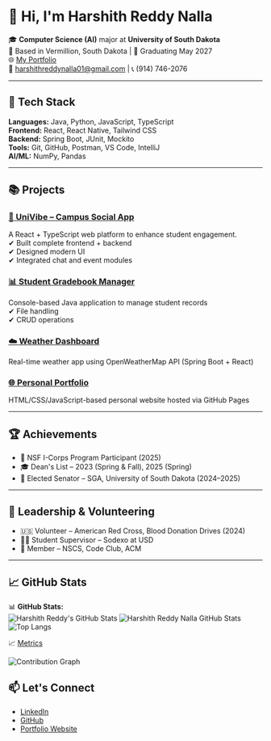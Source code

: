 # 👋 Hi, I'm Harshith Reddy Nalla

🎓 **Computer Science (AI)** major at **University of South Dakota**  
📍 Based in Vermillion, South Dakota | 📅 Graduating May 2027  
🌐 [My Portfolio](https://harshith-s-portfolio.vercel.app/)  
📧 harshithreddynalla01@gmail.com | 📞 (914) 746-2076  

---

## 🚀 Tech Stack

**Languages:** Java, Python, JavaScript, TypeScript  
**Frontend:** React, React Native, Tailwind CSS  
**Backend:** Spring Boot, JUnit, Mockito  
**Tools:** Git, GitHub, Postman, VS Code, IntelliJ  
**AI/ML:** NumPy, Pandas

---

## 📚 Projects

### [🔗 UniVibe – Campus Social App](https://github.com/HarshithReddy01/UniVibe)
A React + TypeScript web platform to enhance student engagement.  
✔ Built complete frontend + backend  
✔ Designed modern UI  
✔ Integrated chat and event modules

### [📊 Student Gradebook Manager](https://github.com/HarshithReddy01/Student-Gradebook-Manager)
Console-based Java application to manage student records  
✔ File handling  
✔ CRUD operations

### [☁️ Weather Dashboard](https://github.com/HarshithReddy01/WeatherApplication)
Real-time weather app using OpenWeatherMap API (Spring Boot + React)

### [🌐 Personal Portfolio](https://harshith-s-portfolio.vercel.app/)
HTML/CSS/JavaScript-based personal website hosted via GitHub Pages

---

## 🏆 Achievements

- 🧪 NSF I-Corps Program Participant (2025)
- 🎓 Dean's List – 2023 (Spring & Fall), 2025 (Spring)
- 🧠 Elected Senator – SGA, University of South Dakota (2024–2025)

---

## 🤝 Leadership & Volunteering

- 🇺🇸 Volunteer – American Red Cross, Blood Donation Drives (2024)
- 👨‍💼 Student Supervisor – Sodexo at USD
- 👥 Member – NSCS, Code Club, ACM

---

## 📈 GitHub Stats
📊 **GitHub Stats:**  
![Harshith Reddy's GitHub Stats](https://github-readme-stats.vercel.app/api?username=HarshithReddy01&show_icons=true&theme=radical&count_private=true&include_all_commits=true)
![Harshith Reddy Nalla GitHub Stats](https://github-readme-stats.vercel.app/api?username=HarshithReddy01&show_icons=true&theme=radical)  
![Top Langs](https://github-readme-stats.vercel.app/api/top-langs/?username=HarshithReddy01&layout=compact&theme=radical)  


📈 [Metrics](https://raw.githubusercontent.com/HarshithReddy01/HarshithReddy01/main/github-metrics.svg)


![Contribution Graph](https://github-readme-activity-graph.vercel.app/graph?username=HarshithReddy01&theme=react-dark&hide_border=true&radius=8)



## 📫 Let's Connect

- [LinkedIn](https://www.linkedin.com/in/harshith-reddy-nalla-6005012ab/)
- [GitHub](https://github.com/HarshithReddy01)
- [Portfolio Website](https://harshith-s-portfolio.vercel.app/)
